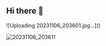 ## Hi there 👋

<!--

**Here are some ideas to get you started:**

🙋‍♀️ A short introduction - what is your organization all about?
🌈 Contribution guidelines - how can the community get involved?
👩‍💻 Useful resources - where can the community find your docs? Is there anything else the community should know?
🍿 Fun facts - what does your team eat for breakfast?
🧙 Remember, you can do mighty things with the power of [Markdown](https://docs.github.com/github/writing-on-github/getting-started-with-writing-and-formatting-on-github/basic-writing-and-formatting-syntax)
-->![Uploading 20231106_203601.jpg…]()
![20231106_203611](https://github.com/Videos-ue/.github/assets/150317627/1c868ebb-b0de-4ce5-8c8f-33a308b71980)

